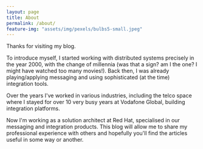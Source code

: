 ```yaml
---
layout: page
title: About
permalink: /about/
feature-img: "assets/img/pexels/bulbs5-small.jpeg"
---
```


Thanks for visiting my blog.

To introduce myself, I started working with distributed systems precisely in the year 2000, with the change of millennia (was that a sign? am I the one? I might have watched too many movies!). Back then, I was already playing/applying messaging and using sophisticated (at the time) integration tools.

Over the years I've worked in various industries, including the telco space where I stayed for over 10 very busy years at Vodafone Global, building integration platforms.

Now I'm working as a solution architect at Red Hat, specialised in our messaging and integration products. This blog will allow me to share my professional experience with others and hopefully you'll find the articles useful in some way or another.
